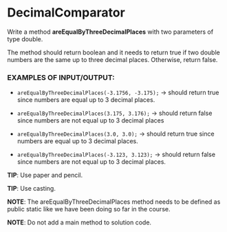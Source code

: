 # DecimalComparator

Write a method **areEqualByThreeDecimalPlaces** with two parameters of type double.

The method should return boolean and it needs to return true if two double numbers are the same up to three decimal
places. Otherwise, return false.

### EXAMPLES OF INPUT/OUTPUT:

* `areEqualByThreeDecimalPlaces(-3.1756, -3.175);` → should return true since numbers are equal up to 3 decimal places.

* `areEqualByThreeDecimalPlaces(3.175, 3.176);` → should return false since numbers are not equal up to 3 decimal places

* `areEqualByThreeDecimalPlaces(3.0, 3.0);` → should return true since numbers are equal up to 3 decimal places.

* `areEqualByThreeDecimalPlaces(-3.123, 3.123);` → should return false since numbers are not equal up to 3 decimal
  places.

**TIP**: Use paper and pencil.

**TIP**: Use casting.

**NOTE**: The areEqualByThreeDecimalPlaces method needs to be defined as public static ​like we have been doing so far
in the course.

**NOTE**: Do not add a main method to solution code.